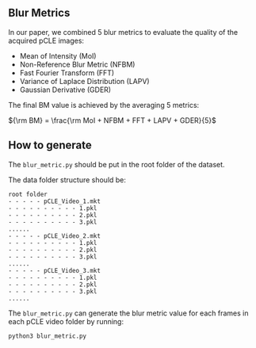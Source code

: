 ## Blur Metrics

In our paper, we combined 5 blur metrics to evaluate the quality of the acquired pCLE images:
* Mean of Intensity (MoI)
* Non-Reference Blur Metric (NFBM)
* Fast Fourier Transform (FFT)
* Variance of Laplace Distribution (LAPV)
* Gaussian Derivative (GDER)

The final BM value is achieved by the averaging 5 metrics:

${\rm BM} = \frac{\rm MoI + NFBM + FFT + LAPV + GDER}{5}$

## How to generate

The `blur_metric.py` should be put in the root folder of the dataset.

The data folder structure should be:
```
root folder
- - - - - pCLE_Video_1.mkt
- - - - - - - - - - 1.pkl
- - - - - - - - - - 2.pkl
- - - - - - - - - - 3.pkl
......
- - - - - pCLE_Video_2.mkt
- - - - - - - - - - 1.pkl
- - - - - - - - - - 2.pkl
- - - - - - - - - - 3.pkl
......
- - - - - pCLE_Video_3.mkt
- - - - - - - - - - 1.pkl
- - - - - - - - - - 2.pkl
- - - - - - - - - - 3.pkl
......
```
The `blur_metric.py` can generate the blur metric value for each frames in each pCLE video folder by running:
```
python3 blur_metric.py
```